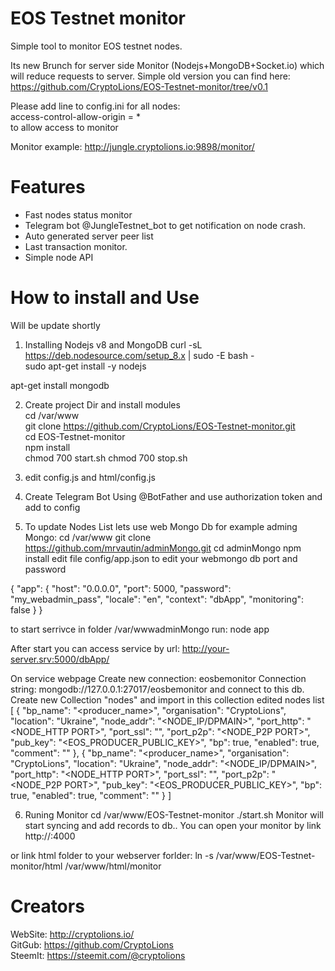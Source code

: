 # EOS Testnet monitor
Simple tool to monitor EOS testnet nodes.
 
 Its new Brunch for server side Monitor (Nodejs+MongoDB+Socket.io) which will reduce requests to server.
 Simple old version you can find here: https://github.com/CryptoLions/EOS-Testnet-monitor/tree/v0.1


Please add line to config.ini for all nodes:  
access-control-allow-origin = *   
to allow access to monitor  
  
Monitor example: http://jungle.cryptolions.io:9898/monitor/  
# Features
- Fast nodes status monitor
- Telegram bot @JungleTestnet_bot to get notification on node crash. 
- Auto generated server peer list
- Last transaction monitor.
- Simple node API


# How to install and Use
Will be update shortly  


1. Installing Nodejs v8  and MongoDB
curl -sL https://deb.nodesource.com/setup_8.x | sudo -E bash -  
sudo apt-get install -y nodejs  

 apt-get install mongodb

2. Create project Dir and install modules  
cd /var/www  
git clone https://github.com/CryptoLions/EOS-Testnet-monitor.git  
cd EOS-Testnet-monitor  
npm install  
chmod 700 start.sh
chmod 700 stop.sh


3. edit config.js and html/config.js  

4. Create Telegram Bot Using @BotFather and use authorization token and add to config 

5. To update Nodes List lets use web Mongo Db for example adming Mongo:
cd /var/www
git clone https://github.com/mrvautin/adminMongo.git
cd adminMongo
npm install
edit file config/app.json to edit your webmongo db port and password

{ "app": 
  {
    "host": "0.0.0.0",
    "port": 5000,
    "password": "my_webadmin_pass",
    "locale": "en",
    "context": "dbApp",
    "monitoring": false
  }
}

to start serrivce in folder /var/wwwadminMongo run:
node app

After start you can access service by url: http://your-server.srv:5000/dbApp/

On service webpage Create new connection: eosbemonitor 
Connection string: mongodb://127.0.0.1:27017/eosbemonitor
and connect to this db.
Create new Collection "nodes" and import in this collection edited nodes list 
[
 {
     "bp_name": "<producer_name>",
     "organisation": "CryptoLions",
     "location": "Ukraine",
     "node_addr": "<NODE_IP/DPMAIN>",
     "port_http": "<NODE_HTTP PORT>",
     "port_ssl": "",
     "port_p2p": "<NODE_P2P PORT>",
     "pub_key": "<EOS_PRODUCER_PUBLIC_KEY>",
     "bp": true,
     "enabled": true,
     "comment": ""
 },
  {
     "bp_name": "<producer_name>",
     "organisation": "CryptoLions",
     "location": "Ukraine",
     "node_addr": "<NODE_IP/DPMAIN>",
     "port_http": "<NODE_HTTP PORT>",
     "port_ssl": "",
     "port_p2p": "<NODE_P2P PORT>",
     "pub_key": "<EOS_PRODUCER_PUBLIC_KEY>",
     "bp": true,
     "enabled": true,
     "comment": ""
 }
]


6. Runing Monitor
cd /var/www/EOS-Testnet-monitor
./start.sh
Monitor will start syncing and add records to db.. You can open your monitor by link http://<yourserver>:4000

or link html folder to your webserver forlder: ln -s /var/www/EOS-Testnet-monitor/html /var/www/html/monitor

# Creators
WebSite: http://cryptolions.io/  
GitGub: https://github.com/CryptoLions  
SteemIt: https://steemit.com/@cryptolions 

